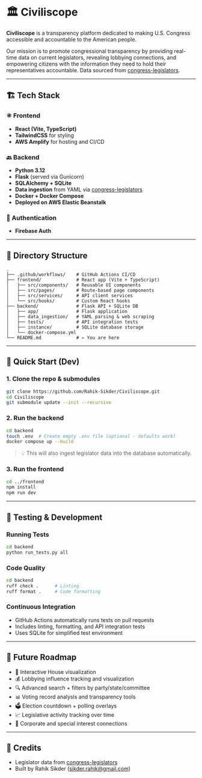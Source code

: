 

# 🏛️ Civiliscope

**Civiliscope** is a transparency platform dedicated to making U.S. Congress accessible and accountable to the American people.

Our mission is to promote congressional transparency by providing real-time data on current legislators, revealing lobbying connections, and empowering citizens with the information they need to hold their representatives accountable. Data sourced from [congress-legislators](https://github.com/unitedstates/congress-legislators).

---

## 🏗️ Tech Stack

### ⚛️ Frontend
- **React (Vite, TypeScript)**
- **TailwindCSS** for styling
- **AWS Amplify** for hosting and CI/CD

### 🔙 Backend
- **Python 3.12**
- **Flask** (served via Gunicorn)
- **SQLAlchemy + SQLite**
- **Data ingestion** from YAML via [congress-legislators](https://github.com/unitedstates/congress-legislators)
- **Docker + Docker Compose**
- **Deployed on AWS Elastic Beanstalk**

### 🔐 Authentication
- **Firebase Auth**

---

## 🧭 Directory Structure

```
.
├── .github/workflows/    # GitHub Actions CI/CD
├── frontend/             # React app (Vite + TypeScript)
│   ├── src/components/   # Reusable UI components
│   ├── src/pages/        # Route-based page components
│   ├── src/services/     # API client services
│   └── src/hooks/        # Custom React hooks
├── backend/              # Flask API + SQLite DB
│   ├── app/              # Flask application
│   ├── data_ingestion/   # YAML parsing & web scraping
│   ├── tests/            # API integration tests
│   ├── instance/         # SQLite database storage
│   └── docker-compose.yml
└── README.md             # ← You are here
```

---

## 🚀 Quick Start (Dev)

### 1. Clone the repo & submodules

```bash
git clone https://github.com/Rahik-Sikder/Civiliscope.git
cd Civiliscope
git submodule update --init --recursive
```

### 2. Run the backend

```bash
cd backend
touch .env  # Create empty .env file (optional - defaults work)
docker compose up --build
```

> 💡 This will also ingest legislator data into the database automatically.

### 3. Run the frontend

```bash
cd ../frontend
npm install
npm run dev
```

---

## 🧪 Testing & Development

### Running Tests
```bash
cd backend
python run_tests.py all
```

### Code Quality
```bash
cd backend
ruff check .      # Linting
ruff format .     # Code formatting
```

### Continuous Integration
- GitHub Actions automatically runs tests on pull requests
- Includes linting, formatting, and API integration tests
- Uses SQLite for simplified test environment

---

## 🔮 Future Roadmap

* 🎯 Interactive House visualization
* 💰 Lobbying influence tracking and visualization
* 🔍 Advanced search + filters by party/state/committee
* 📊 Voting record analysis and transparency tools
* 🗳️ Election countdown + polling overlays
* 📈 Legislative activity tracking over time
* 🤝 Corporate and special interest connections

---

## 👏 Credits

* Legislator data from [congress-legislators](https://github.com/unitedstates/congress-legislators)
* Built by Rahik Sikder (sikder.rahik@gmail.com)